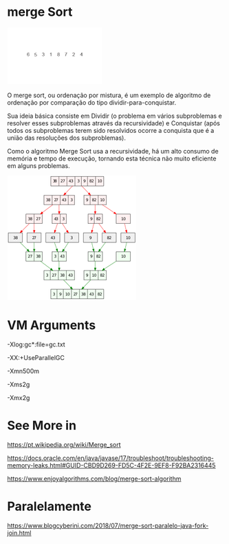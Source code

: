 # merge Sort

<img src="Merge-sort-example-300px.gif">

O merge sort, ou ordenação por mistura, é um exemplo de algoritmo de ordenação por comparação do tipo dividir-para-conquistar.

Sua ideia básica consiste em Dividir (o problema em vários subproblemas e resolver esses subproblemas através da recursividade) e Conquistar (após todos os subproblemas terem sido resolvidos ocorre a conquista que é a união das resoluções dos subproblemas). 

Como o algoritmo Merge Sort usa a recursividade, há um alto consumo de memória e tempo de execução, tornando esta técnica não muito eficiente em alguns problemas.

<img src="300px-Merge_sort_algorithm_diagram.svg.png">



# VM Arguments

-Xlog:gc*:file=gc.txt 

-XX:+UseParallelGC 

-Xmn500m  

-Xms2g 

-Xmx2g



# See More in

https://pt.wikipedia.org/wiki/Merge_sort

https://docs.oracle.com/en/java/javase/17/troubleshoot/troubleshooting-memory-leaks.html#GUID-CBD9D269-FD5C-4F2E-9EF8-F92BA2316445

https://www.enjoyalgorithms.com/blog/merge-sort-algorithm

# Paralelamente

https://www.blogcyberini.com/2018/07/merge-sort-paralelo-java-fork-join.html



